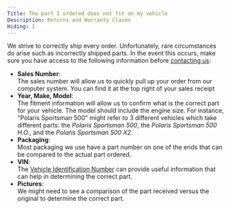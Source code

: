 ```yaml
---
Title: The part I ordered does not fit on my vehicle
Description: Returns and Warranty Claims
Hiding: 1
---
```


We strive to correctly ship every order. Unfortunately, rare circumstances do arise such as incorrectly shipped parts. In the event this occurs, make sure you have access to the following information before [contacting us](/?contact):
		
* **Sales Number**:<br> 
  The sales number will allow us to quickly pull up your order from our computer system. You can find it at the top right of your sales receipt
* **Year, Make, Model**:<br> 
  The fitment information will allow us to confirm what is the correct part for your vehicle. The model should include the engine size. For instance, 
  "Polaris Sportsman 500" might refer to 3 different vehicles which take different parts: the *Polaris Sportsman 500*, the *Polaris Sportsman 500 H.O.*, and the *Polaris Sportsman 500 X2*.
* **Packaging**:<br> 
  Most packaging we use have a part number on one of the ends that can be compared to the actual part ordered. 
* **VIN**:<br> 
  The [Vehicle Identification Number](/?howto-vin) can provide useful information that can help in determining the correct part.
* **Pictures**:<br>
  We might need to see a comparison of the part received versus the original to determine the correct part.
